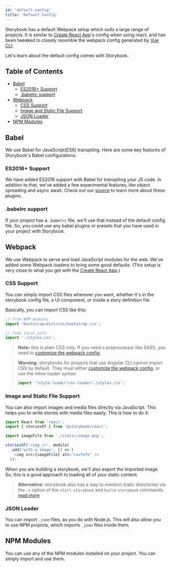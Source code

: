 ```yaml
---
id: 'default-config'
title: 'Default Config'
---
```


Storybook has a default Webpack setup which suits a large range of projects.
It is similar to [Create React App](https://github.com/facebookincubator/create-react-app)'s config when using react, and has been tweaked to closely resemble the webpack config generated by [Vue CLI](https://github.com/vuejs/vue-cli).

Let's learn about the default config comes with Storybook.

## Table of Contents

-   [Babel](#babel)
    -   [ES2016+ Support](#es2016-support)
    -   [.babelrc support](#babelrc-support)
-   [Webpack](#webpack)
    -   [CSS Support](#css-support)
    -   [Image and Static File Support](#image-and-static-file-support)
    -   [JSON Loader](#json-loader)
-   [NPM Modules](#npm-modules)

## Babel

We use Babel for JavaScript(ES6) transpiling.
Here are some key features of Storybook's Babel configurations.

### ES2016+ Support

We have added ES2016 support with Babel for transpiling your JS code.
In addition to that, we've added a few experimental features, like object spreading and async await.
Check out our [source](https://github.com/storybooks/storybook/blob/master/app/react/src/server/config/babel.js#L19) to learn more about these plugins.

### .babelrc support

If your project has a `.babelrc` file, we'll use that instead of the default config file.
So, you could use any babel plugins or presets that you have used in your project with Storybook.

## Webpack

We use Webpack to serve and load JavaScript modules for the web.
We've added some Webpack loaders to bring some good defaults. (This setup is very close to what you get with the [Create React App](https://github.com/facebookincubator/create-react-app).)

### CSS Support

You can simply import CSS files wherever you want, whether it's in the storybook config file, a UI component, or inside a story definition file.

Basically, you can import CSS like this:

```js
// from NPM modules
import 'bootstrap/dist/css/bootstrap.css';

// from local path
import './styles.css';
```

> **Note:** this is plain CSS only. If you need a preprocessor like SASS, you need to [customize the webpack config](/configurations/custom-webpack-config/).

> **Warning:** storybooks for projects that use Angular CLI cannot import CSS by default. They must either [customize the webpack config](/configurations/custom-webpack-config/), or use the inline loader syntax:
> ```js
> import '!style-loader!css-loader!./styles.css';
> ```

### Image and Static File Support

You can also import images and media files directly via JavaScript.
This helps you to write stories with media files easily. This is how to do it:

```js
import React from 'react';
import { storiesOf } from '@storybook/react';

import imageFile from './static/image.png';

storiesOf('<img />', module)
  .add('with a image', () => (
    <img src={imageFile} alt="covfefe" />
  ));
```

When you are building a storybook, we'll also export the imported image.
So, this is a good approach to loading all of your static content.

> **Alternative:** storybook also has a way to mention static directories via the `-s` option of the `start-storybook` and `build-storybook` commands. [read more](/configurations/serving-static-files/)

### JSON Loader

You can import `.json` files, as you do with Node.js.
This will also allow you to use NPM projects, which imports `.json` files inside them.

## NPM Modules

You can use any of the NPM modules installed on your project.
You can simply import and use them.
